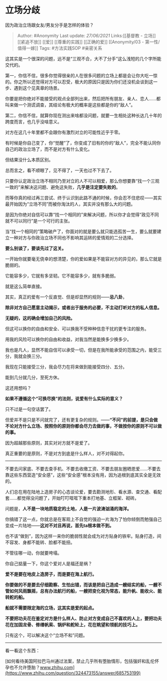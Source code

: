 # 立场分歧
因为政治立场跟女友/男友分手是怎样的体验？

> Author: #Anonymity 
> Last update: *27/06/2021* 
> Links:[[基督教 - 立场]] [[紧追不放]] [[爱]] [[尊重的实践]] [[正确的爱]] [[Anonymity/03 - 第一性/值得一嫁]]
> Tags: #方法实践SOP #亲密关系 


这其实是一个很深的问题，远不是“三观不合，大不了分手”这么浅短的几个字所能交代的。

第一，你信不信，很多你觉得很亲的人在很多问题的立场上都是会让你大吃一惊的。你之所以还觉得对方可以忍受，极大的原因只是因为你们还没机会谈到这一步、遇到这个见真章的场景。

你要是把你绝对不能接受的观点全部列出来，然后把所有朋友、亲人、恋人……都叫来做一个测谎调查，其结论有极大的概率是这些都是你的“敌人”。

第二，你信不信，就算你现在测出来啥都没问题，就要一生相处这种长达几十年的跨度而言，也几乎没啥意义。

对方在这几十年里都不会跟你有激烈对立的可能性近乎于零。

有时候是你自己变了，你“觉醒”了，你变成了旧有的你的“敌人”，完全不能认同你自己的政治立场了，而不是对方有什么变化。

但结果没什么本质区别。

总而言之，看不顺眼了，见不得了，一天也过不下去了。

  

只要你认定政治立场不相同乃至对立的人不可以相爱，那么你想要靠“找一个三观一致的”来解决这问题、避免这失败，**几乎是注定要失败的**。

而等你真的经过再三尝试、终于认识到此路不通的时候，你会忍不住悲叹——其实最开始因为“立场不同”而被你淘汰的人，其实并没有那么大的问题。

是因为你绝对自信可以靠“找一个相同的”来解决问题，所以你才会觉得“政见不同就不可以同行”是一个可行的主张。

当“找一个相同的”策略破产了，你面对的就是要么就只能选孤苦一生，要么就要建立一种对方与你政治立场不同也不影响其运转的爱情观的二分选择。

**要么别谈了，要谈先过了这关。**

一开始你就要毫无侥幸的想清楚，你的爱如果是不能容对方的异见的，那么它就是脆弱的。

它能容多少，它就有多坚韧。它不能容多少，就有多脆弱。

就是这么简单直接。

  

其实，真正的爱有一个反直觉、但是却显然的规则——**忌八卦**。

**除非对方自己愿意主动揭示，或者出于服务的必要，不主动打听对方的私人信息。**

**无疑的，这的确会增加自己的风险。**

但这可以换你的自由和安全、可以换我不受种种信息干扰的更专注的服务。

用我的风险可以换你的自由和收益，对我当然是能换多少换多少。

我也是凡人，显然不能自信可以承受一切，但是在我所能承受的范围之内，能受三分，我就会换三分。

我现在只能接受三分，我会尽力在将来做到能接受四分、五分。

能到几分就几分，至死方休。

这还用想吗？

**如果不遵循这个“可换尽换”的法则，说爱有什么实际的意义？**

只不过是一句空话罢了。

  

但爱并不是只是不问就完了，还有更复杂的规则。——**“不问”的前提，是只会做不论对方什么立场、按照你的原则你都会尽力去做的事，不做按你的原则不可以做的事。**

因为超越那些原则，其实对对方就不是爱了。

真正重要的是原则，不是对方到底是什么样人，对不对得起你。

---

不要去问家底、不要去查手机、不要去收缴工资、不要去朋友圈晒恩爱……不要去靠这些东西营造“安全感”，这些“安全感”根本没有用，因为追根到底其实全是无效的。

人们总在用在陆地上造房子的心态谈论爱，要去勘测地形、看水源、查交通、看配套……都觉得没问题了，开始叮叮哐哐下重本打地基、立框架、砌砖。

问题是，**人不是一块地质稳定的土地，人是一片波涛汹涌的海洋。**

你搞错了这一点，你就总是在客观上不自觉的强迫一片海为了怕你倾倒而勉强自己变成一片陆地——**这对不对且再说，首先ta根本做不到。**

也不该“做到”，因为这样一来你的脆弱性就会成为对方贴身的铁牢。贴身打造，间不容发、身都不能转、脸都不能扭。

不管往哪一动，你就要垮塌。

你自己掂量一下，你这个爱对人是福还是祸？

  

**爱不是要在地皮上造房子，而是要在海上航行。**

**你要做的不是要去仔细勘察、生怕出错，而该是把自己造成一艘结实的船，一艘不管如何风雨飘摇，总有办法航行的船，一艘把变化视为常态，能升帆、能收火、能转舵的船。**

  

**船就不需要限定海的立场，这其实是爱的起点。**

**不要把功夫花在鉴定对方是什么样人、防止对方变成自己不喜欢的人上，要把功夫花在加固龙骨、修缮帆索、锅炉和舵轮上，花在眺望和领航的技巧上。**

只有这个，可以解决这个“立场不和”问题。

---

看一看这个东西：

[如何看待美国阿拉巴马州通过法案，禁止几乎所有堕胎情形，包括强奸和乱伦怀孕也不允许堕胎？www.zhihu.com](https://www.zhihu.com/question/324473155/answer/685753199)